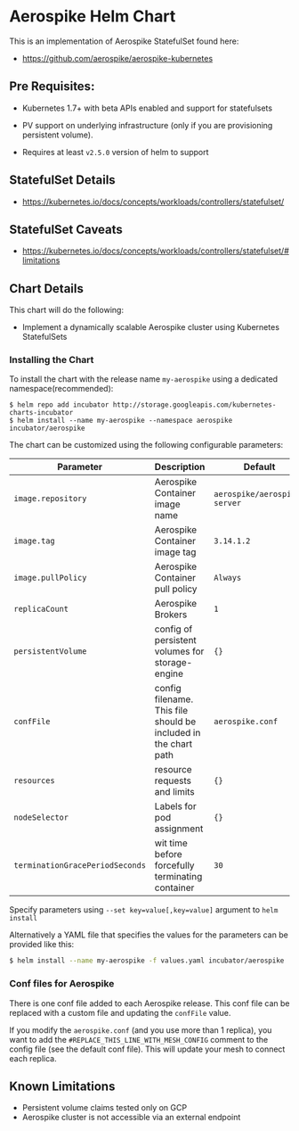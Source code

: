 # Aerospike Helm Chart

This is an implementation of Aerospike StatefulSet found here:

 * https://github.com/aerospike/aerospike-kubernetes

## Pre Requisites:

* Kubernetes 1.7+ with beta APIs enabled and support for statefulsets

* PV support on underlying infrastructure (only if you are provisioning persistent volume).

* Requires at least `v2.5.0` version of helm to support

## StatefulSet Details

* https://kubernetes.io/docs/concepts/workloads/controllers/statefulset/

## StatefulSet Caveats

* https://kubernetes.io/docs/concepts/workloads/controllers/statefulset/#limitations

## Chart Details

This chart will do the following:

* Implement a dynamically scalable Aerospike cluster using Kubernetes StatefulSets

### Installing the Chart

To install the chart with the release name `my-aerospike` using a dedicated namespace(recommended):

```
$ helm repo add incubator http://storage.googleapis.com/kubernetes-charts-incubator
$ helm install --name my-aerospike --namespace aerospike incubator/aerospike
```

The chart can be customized using the following configurable parameters:

| Parameter                       | Description                                                     | Default                      |
| ------------------------------- | ----------------------------------------------------------------| -----------------------------|
| `image.repository`              | Aerospike Container image name                                  | `aerospike/aerospike-server` |
| `image.tag`                     | Aerospike Container image tag                                   | `3.14.1.2`                   |
| `image.pullPolicy`              | Aerospike Container pull policy                                 | `Always`                     |
| `replicaCount`                  | Aerospike Brokers                                               | `1`                          |
| `persistentVolume`              | config of persistent volumes for storage-engine                 | `{}`                         |
| `confFile`                      | config filename. This file should be included in the chart path | `aerospike.conf`             |
| `resources`                     | resource requests and limits                                    | `{}`                         |
| `nodeSelector`                  | Labels for pod assignment                                       | `{}`                         |
| `terminationGracePeriodSeconds` | wit time before forcefully terminating container                | `30`                         |

Specify parameters using `--set key=value[,key=value]` argument to `helm install`

Alternatively a YAML file that specifies the values for the parameters can be provided like this:

```bash
$ helm install --name my-aerospike -f values.yaml incubator/aerospike
```

### Conf files for Aerospike

There is one conf file added to each Aerospike release. This conf file can be replaced with a custom file and updating the `confFile` value. 

If you modify the `aerospike.conf` (and you use more than 1 replica), you want to add the `#REPLACE_THIS_LINE_WITH_MESH_CONFIG` comment to the config file (see the default conf file). This will update your mesh to connect each replica.

## Known Limitations

* Persistent volume claims tested only on GCP
* Aerospike cluster is not accessible via an external endpoint
